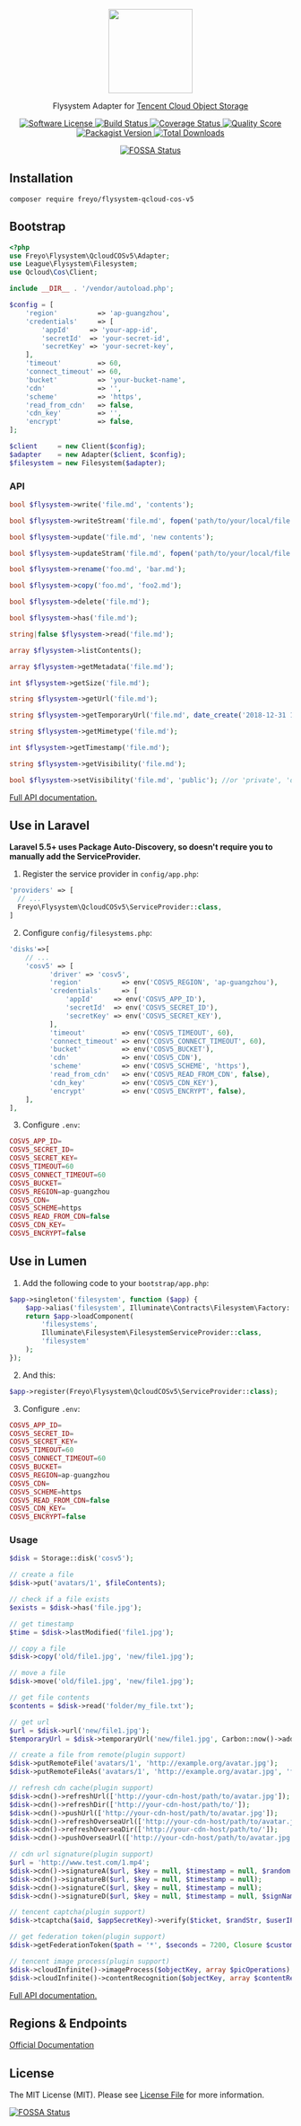 <div>
  <p align="center">
    <image src="https://imgcache.qq.com/open_proj/proj_qcloud_v2/international/doc/css/img/icon/icon-storage.svg" width="150" height="150">
  </p>
  <p align="center">Flysystem Adapter for <a href="https://github.com/tencentyun/cos-php-sdk-v5">Tencent Cloud Object Storage</a></p>
  <p align="center">
    <a href="LICENSE">
      <image src="https://img.shields.io/badge/license-MIT-brightgreen.svg?style=flat-square" alt="Software License">
    </a>
    <a href="https://travis-ci.org/freyo/flysystem-qcloud-cos-v5">
      <image src="https://img.shields.io/travis/freyo/flysystem-qcloud-cos-v5/master.svg?style=flat-square" alt="Build Status">
    </a>
    <a href="https://scrutinizer-ci.com/g/freyo/flysystem-qcloud-cos-v5">
      <image src="https://img.shields.io/scrutinizer/coverage/g/freyo/flysystem-qcloud-cos-v5.svg?style=flat-square" alt="Coverage Status">
    </a>
    <a href="https://scrutinizer-ci.com/g/freyo/flysystem-qcloud-cos-v5">
      <image src="https://img.shields.io/scrutinizer/g/freyo/flysystem-qcloud-cos-v5.svg?style=flat-square" alt="Quality Score">
    </a>
    <a href="https://packagist.org/packages/freyo/flysystem-qcloud-cos-v5">
      <image src="https://img.shields.io/packagist/v/freyo/flysystem-qcloud-cos-v5.svg?style=flat-square" alt="Packagist Version">
    </a>
    <a href="https://packagist.org/packages/freyo/flysystem-qcloud-cos-v5">
      <image src="https://img.shields.io/packagist/dt/freyo/flysystem-qcloud-cos-v5.svg?style=flat-square" alt="Total Downloads">
    </a>
  </p>
  <p align="center">
    <a href="https://app.fossa.io/projects/git%2Bgithub.com%2Ffreyo%2Fflysystem-qcloud-cos-v5?ref=badge_small">
      <img src="https://app.fossa.io/api/projects/git%2Bgithub.com%2Ffreyo%2Fflysystem-qcloud-cos-v5.svg?type=small"  alt="FOSSA Status">
    </a>
  </p>
</div>

## Installation

  ```shell
  composer require freyo/flysystem-qcloud-cos-v5
  ```

## Bootstrap

  ```php
  <?php
  use Freyo\Flysystem\QcloudCOSv5\Adapter;
  use League\Flysystem\Filesystem;
  use Qcloud\Cos\Client;

  include __DIR__ . '/vendor/autoload.php';

  $config = [
      'region'          => 'ap-guangzhou',
      'credentials'     => [
          'appId'     => 'your-app-id',
          'secretId'  => 'your-secret-id',
          'secretKey' => 'your-secret-key',
      ],
      'timeout'         => 60,
      'connect_timeout' => 60,
      'bucket'          => 'your-bucket-name',
      'cdn'             => '',
      'scheme'          => 'https',
      'read_from_cdn'   => false,
      'cdn_key'         => '',
      'encrypt'         => false,
  ];
  
  $client     = new Client($config);
  $adapter    = new Adapter($client, $config);
  $filesystem = new Filesystem($adapter);
  ```

### API

```php
bool $flysystem->write('file.md', 'contents');

bool $flysystem->writeStream('file.md', fopen('path/to/your/local/file.jpg', 'r'));

bool $flysystem->update('file.md', 'new contents');

bool $flysystem->updateStram('file.md', fopen('path/to/your/local/file.jpg', 'r'));

bool $flysystem->rename('foo.md', 'bar.md');

bool $flysystem->copy('foo.md', 'foo2.md');

bool $flysystem->delete('file.md');

bool $flysystem->has('file.md');

string|false $flysystem->read('file.md');

array $flysystem->listContents();

array $flysystem->getMetadata('file.md');

int $flysystem->getSize('file.md');

string $flysystem->getUrl('file.md'); 

string $flysystem->getTemporaryUrl('file.md', date_create('2018-12-31 18:12:31')); 

string $flysystem->getMimetype('file.md');

int $flysystem->getTimestamp('file.md');

string $flysystem->getVisibility('file.md');

bool $flysystem->setVisibility('file.md', 'public'); //or 'private', 'default'
```

[Full API documentation.](http://flysystem.thephpleague.com/api/)

## Use in Laravel
  
**Laravel 5.5+ uses Package Auto-Discovery, so doesn't require you to manually add the ServiceProvider.**

1. Register the service provider in `config/app.php`:

  ```php
  'providers' => [
    // ...
    Freyo\Flysystem\QcloudCOSv5\ServiceProvider::class,
  ]
  ```

2. Configure `config/filesystems.php`:

  ```php
  'disks'=>[
      // ...
      'cosv5' => [
            'driver' => 'cosv5',
            'region'          => env('COSV5_REGION', 'ap-guangzhou'),
            'credentials'     => [
                'appId'     => env('COSV5_APP_ID'),
                'secretId'  => env('COSV5_SECRET_ID'),
                'secretKey' => env('COSV5_SECRET_KEY'),
            ],
            'timeout'         => env('COSV5_TIMEOUT', 60),
            'connect_timeout' => env('COSV5_CONNECT_TIMEOUT', 60),
            'bucket'          => env('COSV5_BUCKET'),
            'cdn'             => env('COSV5_CDN'),
            'scheme'          => env('COSV5_SCHEME', 'https'),
            'read_from_cdn'   => env('COSV5_READ_FROM_CDN', false),
            'cdn_key'         => env('COSV5_CDN_KEY'),
            'encrypt'         => env('COSV5_ENCRYPT', false),
      ],
  ],
  ```

3. Configure `.env`:
  
  ```php
  COSV5_APP_ID=
  COSV5_SECRET_ID=
  COSV5_SECRET_KEY=
  COSV5_TIMEOUT=60
  COSV5_CONNECT_TIMEOUT=60
  COSV5_BUCKET=
  COSV5_REGION=ap-guangzhou
  COSV5_CDN=
  COSV5_SCHEME=https
  COSV5_READ_FROM_CDN=false
  COSV5_CDN_KEY=
  COSV5_ENCRYPT=false
  ```

## Use in Lumen

1. Add the following code to your `bootstrap/app.php`:

  ```php
  $app->singleton('filesystem', function ($app) {
      $app->alias('filesystem', Illuminate\Contracts\Filesystem\Factory::class);
      return $app->loadComponent(
          'filesystems',
          Illuminate\Filesystem\FilesystemServiceProvider::class,
          'filesystem'
      );
  });
  ```

2. And this:
  
  ```php
  $app->register(Freyo\Flysystem\QcloudCOSv5\ServiceProvider::class);
  ```

3. Configure `.env`:
  
  ```php
  COSV5_APP_ID=
  COSV5_SECRET_ID=
  COSV5_SECRET_KEY=
  COSV5_TIMEOUT=60
  COSV5_CONNECT_TIMEOUT=60
  COSV5_BUCKET=
  COSV5_REGION=ap-guangzhou
  COSV5_CDN=
  COSV5_SCHEME=https
  COSV5_READ_FROM_CDN=false
  COSV5_CDN_KEY=
  COSV5_ENCRYPT=false
  ```

### Usage

```php
$disk = Storage::disk('cosv5');

// create a file
$disk->put('avatars/1', $fileContents);

// check if a file exists
$exists = $disk->has('file.jpg');

// get timestamp
$time = $disk->lastModified('file1.jpg');

// copy a file
$disk->copy('old/file1.jpg', 'new/file1.jpg');

// move a file
$disk->move('old/file1.jpg', 'new/file1.jpg');

// get file contents
$contents = $disk->read('folder/my_file.txt');

// get url
$url = $disk->url('new/file1.jpg');
$temporaryUrl = $disk->temporaryUrl('new/file1.jpg', Carbon::now()->addMinutes(5));

// create a file from remote(plugin support)
$disk->putRemoteFile('avatars/1', 'http://example.org/avatar.jpg');
$disk->putRemoteFileAs('avatars/1', 'http://example.org/avatar.jpg', 'file1.jpg');

// refresh cdn cache(plugin support)
$disk->cdn()->refreshUrl(['http://your-cdn-host/path/to/avatar.jpg']);
$disk->cdn()->refreshDir(['http://your-cdn-host/path/to/']);
$disk->cdn()->pushUrl(['http://your-cdn-host/path/to/avatar.jpg']);
$disk->cdn()->refreshOverseaUrl(['http://your-cdn-host/path/to/avatar.jpg']);
$disk->cdn()->refreshOverseaDir(['http://your-cdn-host/path/to/']);
$disk->cdn()->pushOverseaUrl(['http://your-cdn-host/path/to/avatar.jpg']);

// cdn url signature(plugin support)
$url = 'http://www.test.com/1.mp4';
$disk->cdn()->signatureA($url, $key = null, $timestamp = null, $random = null, $signName = 'sign');
$disk->cdn()->signatureB($url, $key = null, $timestamp = null);
$disk->cdn()->signatureC($url, $key = null, $timestamp = null);
$disk->cdn()->signatureD($url, $key = null, $timestamp = null, $signName = 'sign', $timeName = 't');

// tencent captcha(plugin support)
$disk->tcaptcha($aid, $appSecretKey)->verify($ticket, $randStr, $userIP);

// get federation token(plugin support)
$disk->getFederationToken($path = '*', $seconds = 7200, Closure $customPolicy = null, $name = 'cos')

// tencent image process(plugin support)
$disk->cloudInfinite()->imageProcess($objectKey, array $picOperations);
$disk->cloudInfinite()->contentRecognition($objectKey, array $contentRecognition);
```

[Full API documentation.](https://laravel.com/api/5.8/Illuminate/Contracts/Filesystem/Cloud.html)

## Regions & Endpoints

[Official Documentation](https://intl.cloud.tencent.com/document/product/436/6224)

## License

The MIT License (MIT). Please see [License File](LICENSE) for more information.

[![FOSSA Status](https://app.fossa.io/api/projects/git%2Bgithub.com%2Ffreyo%2Fflysystem-qcloud-cos-v5.svg?type=large)](https://app.fossa.io/projects/git%2Bgithub.com%2Ffreyo%2Fflysystem-qcloud-cos-v5?ref=badge_large)
